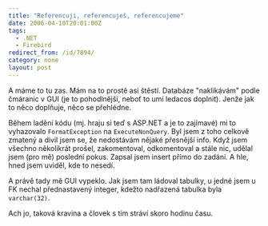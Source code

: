 ```yaml
---
title: "Referencuji, referencuješ, referencujeme"
date: 2006-04-10T20:01:00Z
tags:
  - .NET
  - Firebird
redirect_from: /id/7894/
category: none
layout: post
---
```

A máme to tu zas. Mám na to prostě asi štěstí. Databáze "naklikávám" podle čmáranic v GUI (je to pohodlnější, neboť to umí ledacos doplnit). Jenže jak to něco doplňuje, něco se přehlédne.

Během ladění kódu (mj. hraju si teď s ASP.NET a je to zajímavé) mi to vyhazovalo `FormatException` na `ExecuteNonQuery`. Byl jsem z toho celkově zmatený a divil jsem se, že nedostávám nějaké přesnější info. Když jsem všechno několikrát prošel, zakomentoval, odkomentoval a stále nic, udělal jsem (pro mě) poslední pokus. Zapsal jsem insert přímo do zadání. A hle, hned jsem uviděl, kde to nesedí.

A právě tady mě GUI vypeklo. Jak jsem tam ládoval tabulky, u jedné jsem u FK nechal přednastavený integer, kdežto nadřazená tabulka byla `varchar(32)`.

Ach jo, taková kravina a človek s tím stráví skoro hodinu času.
